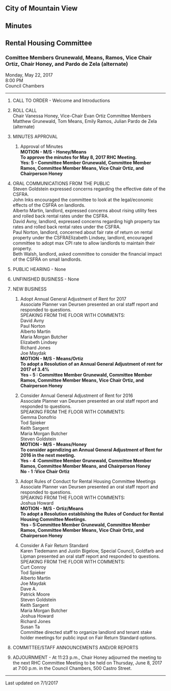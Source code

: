 ## City of Mountain View
## Minutes
## Rental Housing Committee

### Comittee Members Grunewald, Means, Ramos, Vice Chair Ortiz, Chair Honey, and Pardo de Zela (alternate)

Monday, May 22, 2017  
8:00 PM  
Council Chambers  

***

1. CALL TO ORDER - Welcome and Introductions  

2. ROLL CALL  
Chair Vanessa Honey, Vice-Chair Evan Ortiz Committee Members Matthew Grunewald, Tom Means, Emily Ramos, Julian Pardo de Zela (alternate)

3. MINUTES APPROVAL  
    1. Approval of Minutes  
	**MOTION - M/S - Honey/Means  
	To approve the minutes for May 8, 2017 RHC Meeting.  
	Yes: 5 - Committee Member Grunewald, Committee Member Ramos, Committee Member Means, Vice Chair Ortiz, and Chairperson Honey**  

4. ORAL COMMUNICATIONS FROM THE PUBLIC  
Steven Goldstein expressed concerns regarding the effective date of the CSFRA.  
John Inks encouraged the committee to look at the legal/economic effects of the CSFRA  on landlords.  
Alberto Martin, landlord, expressed concerns about rising utility fees and rolled back rental rates under the CSFRA.  
David Avny, landlord, expressed concerns regarding high property tax rates and rolled back rental rates under the CSFRA.  
Paul Norton, landlord, concerned about fair rate of return on rental property under the CSFRAElizabeth Lindsey, landlord, encouraged committee to adopt max CPI rate to allow landlords to maintain their property.  
Beth Walsh, landlord, asked committee to consider the financial impact of the CSFRA on small landlords.

5. PUBLIC HEARING - None

6. UNFINISHED BUSINESS - None

7.  NEW BUSINESS  
      1. Adopt Annual General Adjustment of Rent for 2017  
	  Associate Planner van Deursen presented an oral staff report and responded to questions.  
	  SPEAKING FROM THE FLOOR WITH COMMENTS:  
	  David Avny  
	  Paul Norton  
	  Alberto Martin  
	  Maria Morgan Butcher  
	  Elizabeth Lindsey  
	  Richard Jones  
	  Joe Maydak  
	  **MOTION - M/S - Means/Ortiz  
	  To adopt a Resolution of an Annual General Adjustment of rent for 2017 of 3.4%  
	  Yes - 5 : Committee Member Grunewald, Committee Member Ramos, Committee Member Means, Vice Chair Ortiz, and Chairperson Honey**

      2. Consider Annual General Adjustment of Rent for 2016  
	  Associate Planner van Deursen presented an oral staff report and responded to questions.  
	  SPEAKING FROM THE FLOOR WITH COMMENTS:  
	  Gemma Donofrio  
	  Tod Spieker  
	  Keith Sargent  
	  Maria Morgan Butcher  
	  Steven Goldstein  
	  **MOTION - M/S - Means/Honey  
	  To consider agendizing an Annual General Adjustment of Rent for 2016 in the next meeting.  
	  Yes - 4 :Committee Member Grunewald, Committee Member Ramos, Committee Member Means, and Chairperson Honey  
	  No - 1 :Vice Chair Ortiz**      

      3. Adopt Rules of Conduct for Rental Housing Committee Meetings  
	  Associate Planner van Deursen presented an oral staff report and responded to questions.  
	  SPEAKING FROM THE FLOOR WITH COMMENTS:  
	  Joshua Howard  
	  **MOTION - M/S - Ortiz/Means  
	  To adopt a Resolution establishing the Rules of Conduct for Rental Housing Committee Meetings.  
	  Yes - 5:Committee Member Grunewald, Committee Member Ramos, Committee Member Means, Vice Chair Ortiz, and Chairperson Honey**  

      4. Consider A Fair Return Standard  
	  Karen Tiedemann and Justin Bigelow, Special Council, Goldfarb and Lipman presented an oral staff report and responded to questions.  
	  SPEAKING FROM THE FLOOR WITH COMMENTS:  
	  Curt Conroy  
	  Tod Spieker  
	  Alberto Martin  
	  Joe Maydak  
	  Dave A.  
	  Patrick Moore  
	  Steven Goldstein  
	  Keith Sargent  
	  Maria Morgan Butcher  
	  Joshua Howard  
	  Richard Jones  
	  Susan Ta  
	  Committee directed staff to organize landlord and tenant stake holder meetings for public input on Fair Return Standard options.  

8. COMMITTEE/STAFF ANNOUNCEMENTS AND/OR REPORTS  


9. ADJOURNMENT  - At 11:23 p.m., Chair Honey adjourned the meeting to the next RHC Committee Meeting to be held on Thursday, June 8, 2017 at 7:00 p.m. in the Council Chambers, 500 Castro Street.


***
Last updated on 7/1/2017  